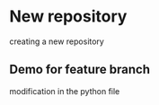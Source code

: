 # New repository

creating a new repository

## Demo for feature branch

modification in the python file